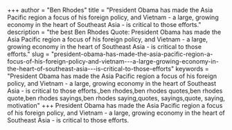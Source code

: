 +++
author = "Ben Rhodes"
title = "President Obama has made the Asia Pacific region a focus of his foreign policy, and Vietnam - a large, growing economy in the heart of Southeast Asia - is critical to those efforts."
description = "the best Ben Rhodes Quote: President Obama has made the Asia Pacific region a focus of his foreign policy, and Vietnam - a large, growing economy in the heart of Southeast Asia - is critical to those efforts."
slug = "president-obama-has-made-the-asia-pacific-region-a-focus-of-his-foreign-policy-and-vietnam---a-large-growing-economy-in-the-heart-of-southeast-asia---is-critical-to-those-efforts"
keywords = "President Obama has made the Asia Pacific region a focus of his foreign policy, and Vietnam - a large, growing economy in the heart of Southeast Asia - is critical to those efforts.,ben rhodes,ben rhodes quotes,ben rhodes quote,ben rhodes sayings,ben rhodes saying,quotes, sayings,quote, saying, motivation"
+++
President Obama has made the Asia Pacific region a focus of his foreign policy, and Vietnam - a large, growing economy in the heart of Southeast Asia - is critical to those efforts.
